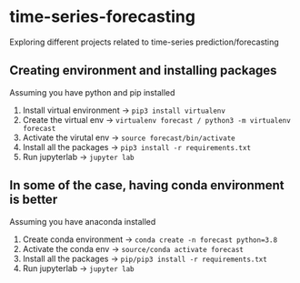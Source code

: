 # time-series-forecasting
Exploring different projects related to time-series prediction/forecasting

## Creating environment and installing packages
Assuming you have python and pip installed

1. Install virtual environment -> `pip3 install virtualenv`
2. Create the virtual env -> `virtualenv forecast / python3 -m virtualenv forecast`
3. Activate the virutal env -> `source forecast/bin/activate`
4. Install all the packages -> `pip3 install -r requirements.txt`
5. Run jupyterlab -> `jupyter lab`

## In some of the case, having conda environment is better
Assuming you have anaconda installed

1. Create conda environment -> `conda create -n forecast python=3.8`
2. Activate the conda env -> `source/conda activate forecast`
3. Install all the packages -> `pip/pip3 install -r requirements.txt`
4. Run jupyterlab -> `jupyter lab`